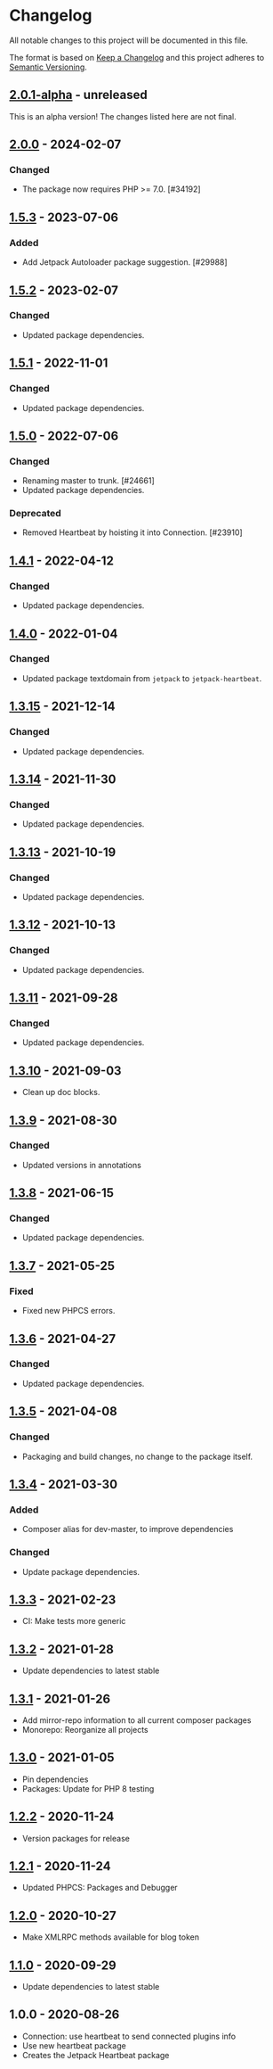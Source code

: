 # Changelog

All notable changes to this project will be documented in this file.

The format is based on [Keep a Changelog](https://keepachangelog.com/en/1.0.0/)
and this project adheres to [Semantic Versioning](https://semver.org/spec/v2.0.0.html).

## [2.0.1-alpha] - unreleased

This is an alpha version! The changes listed here are not final.

## [2.0.0] - 2024-02-07
### Changed
- The package now requires PHP >= 7.0. [#34192]

## [1.5.3] - 2023-07-06
### Added
- Add Jetpack Autoloader package suggestion. [#29988]

## [1.5.2] - 2023-02-07
### Changed
- Updated package dependencies.

## [1.5.1] - 2022-11-01
### Changed
- Updated package dependencies.

## [1.5.0] - 2022-07-06
### Changed
- Renaming master to trunk. [#24661]
- Updated package dependencies.

### Deprecated
- Removed Heartbeat by hoisting it into Connection. [#23910]

## [1.4.1] - 2022-04-12
### Changed
- Updated package dependencies.

## [1.4.0] - 2022-01-04
### Changed
- Updated package textdomain from `jetpack` to `jetpack-heartbeat`.

## [1.3.15] - 2021-12-14
### Changed
- Updated package dependencies.

## [1.3.14] - 2021-11-30
### Changed
- Updated package dependencies.

## [1.3.13] - 2021-10-19
### Changed
- Updated package dependencies.

## [1.3.12] - 2021-10-13
### Changed
- Updated package dependencies.

## [1.3.11] - 2021-09-28
### Changed
- Updated package dependencies.

## [1.3.10] - 2021-09-03

- Clean up doc blocks.

## [1.3.9] - 2021-08-30
### Changed
- Updated versions in annotations

## [1.3.8] - 2021-06-15
### Changed
- Updated package dependencies.

## [1.3.7] - 2021-05-25
### Fixed
- Fixed new PHPCS errors.

## [1.3.6] - 2021-04-27
### Changed
- Updated package dependencies.

## [1.3.5] - 2021-04-08
### Changed
- Packaging and build changes, no change to the package itself.

## [1.3.4] - 2021-03-30
### Added
- Composer alias for dev-master, to improve dependencies

### Changed
- Update package dependencies.

## [1.3.3] - 2021-02-23

- CI: Make tests more generic

## [1.3.2] - 2021-01-28

- Update dependencies to latest stable

## [1.3.1] - 2021-01-26

- Add mirror-repo information to all current composer packages
- Monorepo: Reorganize all projects

## [1.3.0] - 2021-01-05

- Pin dependencies
- Packages: Update for PHP 8 testing

## [1.2.2] - 2020-11-24

- Version packages for release

## [1.2.1] - 2020-11-24

- Updated PHPCS: Packages and Debugger

## [1.2.0] - 2020-10-27

- Make XMLRPC methods available for blog token

## [1.1.0] - 2020-09-29

- Update dependencies to latest stable

## 1.0.0 - 2020-08-26

- Connection: use heartbeat to send connected plugins info
- Use new heartbeat package
- Creates the Jetpack Heartbeat package

[2.0.1-alpha]: https://github.com/Automattic/jetpack-heartbeat/compare/v2.0.0...v2.0.1-alpha
[2.0.0]: https://github.com/Automattic/jetpack-heartbeat/compare/v1.5.3...v2.0.0
[1.5.3]: https://github.com/Automattic/jetpack-heartbeat/compare/v1.5.2...v1.5.3
[1.5.2]: https://github.com/Automattic/jetpack-heartbeat/compare/v1.5.1...v1.5.2
[1.5.1]: https://github.com/Automattic/jetpack-heartbeat/compare/v1.5.0...v1.5.1
[1.5.0]: https://github.com/Automattic/jetpack-heartbeat/compare/v1.4.1...v1.5.0
[1.4.1]: https://github.com/Automattic/jetpack-heartbeat/compare/v1.4.0...v1.4.1
[1.4.0]: https://github.com/Automattic/jetpack-heartbeat/compare/v1.3.15...v1.4.0
[1.3.15]: https://github.com/Automattic/jetpack-heartbeat/compare/v1.3.14...v1.3.15
[1.3.14]: https://github.com/Automattic/jetpack-heartbeat/compare/v1.3.13...v1.3.14
[1.3.13]: https://github.com/Automattic/jetpack-heartbeat/compare/v1.3.12...v1.3.13
[1.3.12]: https://github.com/Automattic/jetpack-heartbeat/compare/v1.3.11...v1.3.12
[1.3.11]: https://github.com/Automattic/jetpack-heartbeat/compare/v1.3.10...v1.3.11
[1.3.10]: https://github.com/Automattic/jetpack-heartbeat/compare/v1.3.9...v1.3.10
[1.3.9]: https://github.com/Automattic/jetpack-heartbeat/compare/v1.3.8...v1.3.9
[1.3.8]: https://github.com/Automattic/jetpack-heartbeat/compare/v1.3.7...v1.3.8
[1.3.7]: https://github.com/Automattic/jetpack-heartbeat/compare/v1.3.6...v1.3.7
[1.3.6]: https://github.com/Automattic/jetpack-heartbeat/compare/v1.3.5...v1.3.6
[1.3.5]: https://github.com/Automattic/jetpack-heartbeat/compare/v1.3.4...v1.3.5
[1.3.4]: https://github.com/Automattic/jetpack-heartbeat/compare/v1.3.3...v1.3.4
[1.3.3]: https://github.com/Automattic/jetpack-heartbeat/compare/v1.3.2...v1.3.3
[1.3.2]: https://github.com/Automattic/jetpack-heartbeat/compare/v1.3.1...v1.3.2
[1.3.1]: https://github.com/Automattic/jetpack-heartbeat/compare/v1.3.0...v1.3.1
[1.3.0]: https://github.com/Automattic/jetpack-heartbeat/compare/v1.2.2...v1.3.0
[1.2.2]: https://github.com/Automattic/jetpack-heartbeat/compare/v1.2.1...v1.2.2
[1.2.1]: https://github.com/Automattic/jetpack-heartbeat/compare/v1.2.0...v1.2.1
[1.2.0]: https://github.com/Automattic/jetpack-heartbeat/compare/v1.1.0...v1.2.0
[1.1.0]: https://github.com/Automattic/jetpack-heartbeat/compare/v1.0.0...v1.1.0
